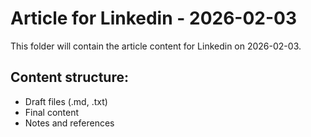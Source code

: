 # Article for Linkedin - 2026-02-03

This folder will contain the article content for Linkedin on 2026-02-03.

## Content structure:
- Draft files (.md, .txt)
- Final content
- Notes and references
